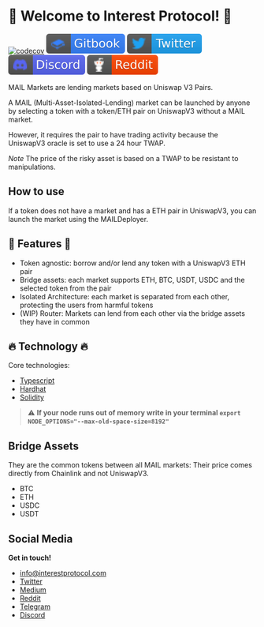 # :seedling: Welcome to Interest Protocol! :seedling:

[![codecov](https://codecov.io/gh/interest-protocol/MAIL-markets/branch/main/graph/badge.svg?token=QG60PJCVVJ)](https://codecov.io/gh/interest-protocol/MAIL-markets)
[![docs](./assets/gitbook_2.svg)](https://docs.interestprotocol.com/)
[![twitter](./assets/twitter.svg)](https://twitter.com/interest_dinero)
[![discord](./assets/discord.svg)](https://discord.gg/PJEkqM4Crk)
[![reddit](./assets/reddit.svg)](https://www.reddit.com/user/InterestProtocol)

MAIL Markets are lending markets based on Uniswap V3 Pairs. 

A MAIL (Multi-Asset-Isolated-Lending) market can be launched by anyone by selecting a token with a token/ETH pair on UniswapV3 without a MAIL market.

However, it requires the pair to have trading activity because the UniswapV3 oracle is set to use a 24 hour TWAP.

*Note* The price of the risky asset is based on a TWAP to be resistant to manipulations.

## How to use

If a token does not have a market and has a ETH pair in UniswapV3, you can launch the market using the MAILDeployer. 

## :money_with_wings: Features :money_with_wings:

- Token agnostic: borrow and/or lend any token with a UniswapV3 ETH pair
- Bridge assets: each market supports ETH, BTC, USDT, USDC and the selected token from the pair
- Isolated Architecture: each market is separated from each other, protecting the users from harmful tokens
- (WIP) Router: Markets can lend from each other via the bridge assets they have in common

## :fire: Technology :fire:

Core technologies:

- [Typescript](https://www.typescriptlang.org/)
- [Hardhat](https://hardhat.org/)
- [Solidity](https://docs.soliditylang.org/)

> :warning: **If your node runs out of memory write in your terminal `export NODE_OPTIONS="--max-old-space-size=8192" `**

## Bridge Assets

They are the common tokens between all MAIL markets:
Their price comes directly from Chainlink and not UniswapV3.

- BTC
- ETH
- USDC 
- USDT

## Social Media

**Get in touch!**

- info@interestprotocol.com
- [Twitter](https://twitter.com/interest_dinero)
- [Medium](https://medium.com/@interestprotocol)
- [Reddit](https://www.reddit.com/user/InterestProtocol)
- [Telegram](https://t.me/interestprotocol)
- [Discord](https://discord.gg/PJEkqM4Crk)
